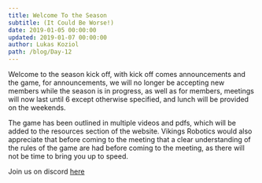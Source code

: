 ```yaml
---
title: Welcome To the Season
subtitle: (It Could Be Worse!)
date: 2019-01-05 00:00:00
updated: 2019-01-07 00:00:00
author: Lukas Koziol
path: /blog/Day-12
---
```

Welcome to the season kick off, with kick off comes announcements and the game, for announcements, we will no longer be accepting new members while the season is in progress, as well as for members, meetings will now last until 6 except otherwise specified, and lunch will be provided on the weekends.

The game has been outlined in multiple videos and pdfs, which will be added to the resources section of the website. Vikings Robotics would also appreciate that before coming to the meeting that a clear understanding of the rules of the game are had before coming to the meeting, as there will not be time to bring you up to speed.



Join us on discord <a href="https://discordapp.com/invite/RshDdxa">here</a>
